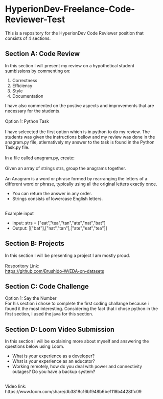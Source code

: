 # HyperionDev-Freelance-Code-Reviewer-Test

This is a repository for the HyperionDev Code Reviewer position that consists of 4 sections.

## Section A: Code Review
In this section I will present my review on a hypothetical student sumbissions by commenting on:<br>
1. Correctness
2. Efficiency
3. Style
4. Documentation

I have also commented on the postive aspects and improvements that are necessary for the students.<br>
<br>
Option 1: Python Task<br>
<br>
I have seleceted the first option which is in python to do my review.
The students was given the instructions bellow and my review was done in the anagram.py file, atlernatively my answer to the task is found in the Python Task.py file.<br><br>
In a file called anagram.py, create:<br>
<br>
Given an array of strings strs, group the anagrams together.<br>
<br>
An Anagram is a word or phrase formed by rearranging the letters of a different word or phrase, typically using all the original letters exactly once.
<ul><li>You can return the answer in any order.</li>
<li>Strings consists of lowercase English letters.</li>
</ul>
<br>
Example input
<ul><li>Input: strs = ["eat","tea","tan","ate","nat","bat"]</li>
<li>Output: [["bat"],["nat","tan"],["ate","eat","tea"]]</li>
</ul>

## Section B: Projects

In this section I will be presenting a project I am mostly proud.
<br>
<br>
Resporitory Link:<br>
https://github.com/Brushido-W/EDA-on-datasets

## Section C: Code Challenge

Option 1: Say the Number<br>
For his section i chose to complete the first coding challange because i found it the most interesting.
Considering the fact that i chose python in the first section, i used the java for this section. 

## Section D: Loom Video Submission
In this section i will be explaining more about myself and answering the questions below using Loom. 
<ul>
<li>What is your experience as a developer?</li>
<li>What is your experience as an educator?</li>
<li>Working remotely, how do you deal with power and connectivity outages? Do you have a backup system?</li>
</ul>
<br>
Video link: <br>
https://www.loom.com/share/db3818c16b1948b6be1118b4428ffc09
